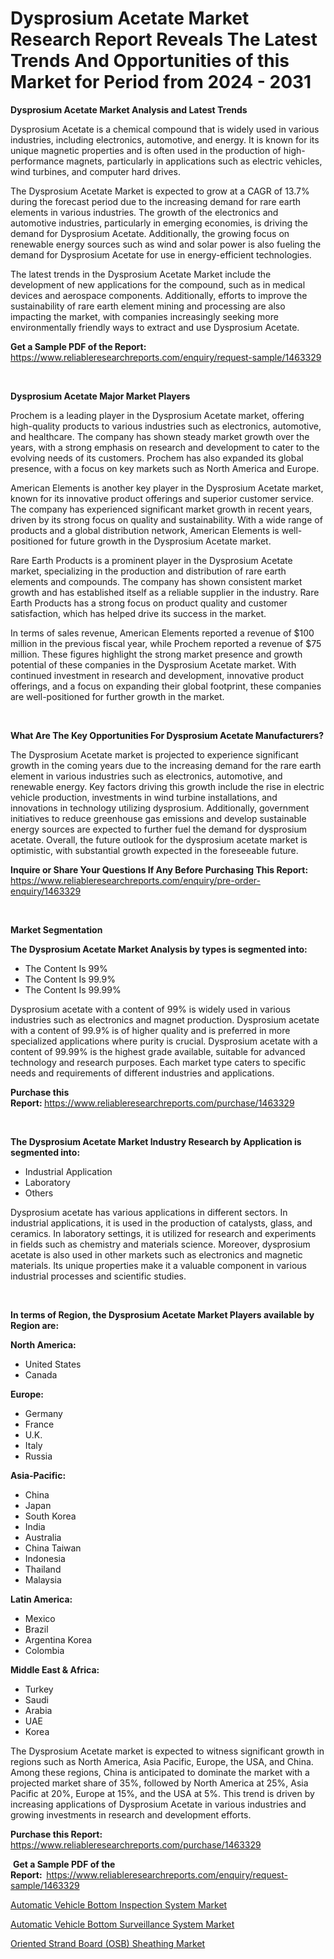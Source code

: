 <p><h1>Dysprosium Acetate Market Research Report Reveals The Latest Trends And Opportunities of this Market for Period from 2024 - 2031</h1></p><p><strong>Dysprosium Acetate Market Analysis and Latest Trends</strong></p>
<p><p>Dysprosium Acetate is a chemical compound that is widely used in various industries, including electronics, automotive, and energy. It is known for its unique magnetic properties and is often used in the production of high-performance magnets, particularly in applications such as electric vehicles, wind turbines, and computer hard drives.</p><p>The Dysprosium Acetate Market is expected to grow at a CAGR of 13.7% during the forecast period due to the increasing demand for rare earth elements in various industries. The growth of the electronics and automotive industries, particularly in emerging economies, is driving the demand for Dysprosium Acetate. Additionally, the growing focus on renewable energy sources such as wind and solar power is also fueling the demand for Dysprosium Acetate for use in energy-efficient technologies.</p><p>The latest trends in the Dysprosium Acetate Market include the development of new applications for the compound, such as in medical devices and aerospace components. Additionally, efforts to improve the sustainability of rare earth element mining and processing are also impacting the market, with companies increasingly seeking more environmentally friendly ways to extract and use Dysprosium Acetate.</p></p>
<p><strong>Get a Sample PDF of the Report:&nbsp;</strong> <a href="https://www.reliableresearchreports.com/enquiry/request-sample/1463329">https://www.reliableresearchreports.com/enquiry/request-sample/1463329</a></p>
<p>&nbsp;</p>
<p><strong>Dysprosium Acetate Major Market Players</strong></p>
<p><p>Prochem is a leading player in the Dysprosium Acetate market, offering high-quality products to various industries such as electronics, automotive, and healthcare. The company has shown steady market growth over the years, with a strong emphasis on research and development to cater to the evolving needs of its customers. Prochem has also expanded its global presence, with a focus on key markets such as North America and Europe.</p><p>American Elements is another key player in the Dysprosium Acetate market, known for its innovative product offerings and superior customer service. The company has experienced significant market growth in recent years, driven by its strong focus on quality and sustainability. With a wide range of products and a global distribution network, American Elements is well-positioned for future growth in the Dysprosium Acetate market.</p><p>Rare Earth Products is a prominent player in the Dysprosium Acetate market, specializing in the production and distribution of rare earth elements and compounds. The company has shown consistent market growth and has established itself as a reliable supplier in the industry. Rare Earth Products has a strong focus on product quality and customer satisfaction, which has helped drive its success in the market.</p><p>In terms of sales revenue, American Elements reported a revenue of $100 million in the previous fiscal year, while Prochem reported a revenue of $75 million. These figures highlight the strong market presence and growth potential of these companies in the Dysprosium Acetate market. With continued investment in research and development, innovative product offerings, and a focus on expanding their global footprint, these companies are well-positioned for further growth in the market.</p></p>
<p>&nbsp;</p>
<p><strong>What Are The Key Opportunities For Dysprosium Acetate Manufacturers?</strong></p>
<p><p>The Dysprosium Acetate market is projected to experience significant growth in the coming years due to the increasing demand for the rare earth element in various industries such as electronics, automotive, and renewable energy. Key factors driving this growth include the rise in electric vehicle production, investments in wind turbine installations, and innovations in technology utilizing dysprosium. Additionally, government initiatives to reduce greenhouse gas emissions and develop sustainable energy sources are expected to further fuel the demand for dysprosium acetate. Overall, the future outlook for the dysprosium acetate market is optimistic, with substantial growth expected in the foreseeable future.</p></p>
<p><strong>Inquire or Share Your Questions If Any Before Purchasing This Report:</strong> <a href="https://www.reliableresearchreports.com/enquiry/pre-order-enquiry/1463329">https://www.reliableresearchreports.com/enquiry/pre-order-enquiry/1463329</a></p>
<p>&nbsp;</p>
<p><strong>Market Segmentation</strong></p>
<p><strong>The Dysprosium Acetate Market Analysis by types is segmented into:</strong></p>
<p><ul><li>The Content Is 99%</li><li>The Content Is 99.9%</li><li>The Content Is 99.99%</li></ul></p>
<p><p>Dysprosium acetate with a content of 99% is widely used in various industries such as electronics and magnet production. Dysprosium acetate with a content of 99.9% is of higher quality and is preferred in more specialized applications where purity is crucial. Dysprosium acetate with a content of 99.99% is the highest grade available, suitable for advanced technology and research purposes. Each market type caters to specific needs and requirements of different industries and applications.</p></p>
<p><strong>Purchase this Report:&nbsp;</strong><a href="https://www.reliableresearchreports.com/purchase/1463329">https://www.reliableresearchreports.com/purchase/1463329</a></p>
<p>&nbsp;</p>
<p><strong>The Dysprosium Acetate Market Industry Research by Application is segmented into:</strong></p>
<p><ul><li>Industrial Application</li><li>Laboratory</li><li>Others</li></ul></p>
<p><p>Dysprosium acetate has various applications in different sectors. In industrial applications, it is used in the production of catalysts, glass, and ceramics. In laboratory settings, it is utilized for research and experiments in fields such as chemistry and materials science. Moreover, dysprosium acetate is also used in other markets such as electronics and magnetic materials. Its unique properties make it a valuable component in various industrial processes and scientific studies.</p></p>
<p>&nbsp;</p>
<p><strong>In terms of Region, the Dysprosium Acetate Market Players available by Region are:</strong></p>
<p>
    <p> <strong> North America: </strong>
        <ul>
            <li>United States</li>
            <li>Canada</li>
        </ul>
        </p> 
    <p> <strong> Europe: </strong>
        <ul>
            <li>Germany</li>
            <li>France</li>
            <li>U.K.</li>
            <li>Italy</li>
            <li>Russia</li>
        </ul>
        </p> 
    <p> <strong> Asia-Pacific: </strong>
        <ul>
            <li>China</li>
            <li>Japan</li>
            <li>South Korea</li>
            <li>India</li>
            <li>Australia</li>
            <li>China Taiwan</li>
            <li>Indonesia</li>
            <li>Thailand</li>
            <li>Malaysia</li>
        </ul>
        </p> 
    <p> <strong> Latin America: </strong>
        <ul>
            <li>Mexico</li>
            <li>Brazil</li>
            <li>Argentina Korea</li>
            <li>Colombia</li>
        </ul>
        </p> 
    <p> <strong> Middle East & Africa: </strong>
        <ul>
            <li>Turkey</li>
            <li>Saudi</li>
            <li>Arabia</li>
            <li>UAE</li>
            <li>Korea</li>
        </ul>
    </p>
    </p>
<p><p>The Dysprosium Acetate market is expected to witness significant growth in regions such as North America, Asia Pacific, Europe, the USA, and China. Among these regions, China is anticipated to dominate the market with a projected market share of 35%, followed by North America at 25%, Asia Pacific at 20%, Europe at 15%, and the USA at 5%. This trend is driven by increasing applications of Dysprosium Acetate in various industries and growing investments in research and development efforts.</p></p>
<p><strong>Purchase this Report: </strong><a href="https://www.reliableresearchreports.com/purchase/1463329">https://www.reliableresearchreports.com/purchase/1463329</a></p>
<p>&nbsp;<strong>Get a Sample PDF of the Report:&nbsp;&nbsp;</strong><a href="https://www.reliableresearchreports.com/enquiry/request-sample/1463329">https://www.reliableresearchreports.com/enquiry/request-sample/1463329</a></p>
<p><strong></strong></p>
<p><p><a href="https://view.publitas.com/reportprime-1/automatic-vehicle-bottom-inspection-system-market-challenges-opportunities-and-growth-drivers-and-major-market-players-forecasted-for-period-from-2023-2030/">Automatic Vehicle Bottom Inspection System Market</a></p><p><a href="https://view.publitas.com/reportprime-1/automatic-vehicle-bottom-surveillance-system-market-with-the-goal-of-estimating-the-market-size-and-future-growth-potential-of-various-market-segments-based-on-component-applications-end-user-and-region/">Automatic Vehicle Bottom Surveillance System Market</a></p><p><a href="https://view.publitas.com/reportprime-1/oriented-strand-board-osb-sheathing-market-offers-provide-insightful-data-for-the-time-period-from-2023-to-2030-and-also-provide-analysis-based-on-application-type-and-region/">Oriented Strand Board (OSB) Sheathing Market</a></p></p>
